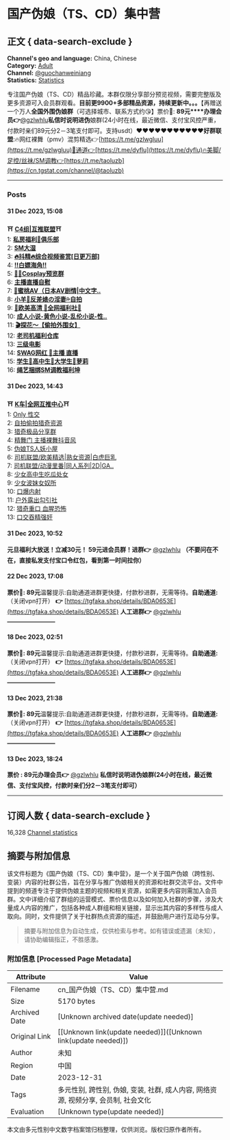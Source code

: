 # 国产伪娘（TS、CD）集中营

## 正文 { data-search-exclude }


**Channel's geo and language:** China, Chinese  
**Category:** [Adult](/adult)  
**Channel:** [@guochanweiniang](https://t.me/guochanweiniang)  
**Statistics:** [Statistics](https://cn.tgstat.com/channel/@guochanweiniang/stat)

专注国产伪娘（TS、CD）精品珍藏。本群仅限分享部分预览视频，需要完整版及更多资源可入会员群观看。**目前更9900+多部精品资源，持续更新中。。。**【再赠送一个万人**全国外围伪娘群**（可选择城市、联系方式约😘】票价🎫: **89元****办理会员👉**[@gzlwhlu](https://t.me/gzlwhlu)**私信时说明进伪**娘群(24小时在线，最近微信、支付宝风控严重，付款时亲们89元分2－3笔支付即可。支持usdt）❤️❤️❤️❤️❤️❤️❤️❤️❤️❤️❤️**好群联盟**:🔥网红裸舞（pmv）混剪精选👉[https://t.me/gzlwgluu](https://t.me/gzlwgluu)🍎通道👉[https://t.me/dyflu](https://t.me/dyflu)🔥美脚/足控/丝袜/SM调教👉[https://t.me/taoluzb](https://cn.tgstat.com/channel/@taoluzb)

---
### Posts

#### 31 Dec 2023, 15:08
**⛩️** [**C4组|互推联盟**](https://t.me/hutui6bot)**⛩️**  
1: [**私房福利👺️俱乐部**](https://t.me/+etB8QBITmtM1Y2Q1)  
2: [**SM大湿**](https://tgstat.com/channel/@tutusese777)  
3: [**🔥抖精🔥综合视频鉴赏\[日更万部\]**](https://cn.tgstat.com/channel/@DJ_ZH_FL)  
4: [**‼️白嫖海角‼️**](https://t.me/+0RtbPbeXPZ4wYTk1)  
5: [**🔞🈲CospIay预览群**](https://cn.tgstat.com/channel/@CospIay01)  
6: [**主播直播自慰**](https://cn.tgstat.com/channel/@zbzwx)  
7: [**🔞蜜桃AV（日本AV剧情|中文字..**](https://cn.tgstat.com/channel/@mitao88vip)  
8: [**小羊🐑反差婊の淫妻💦自拍**](https://cn.tgstat.com/channel/@fancha0041)  
9: [**💄欧美高清 💯全网福利社💋**](https://t.me/+DKtZkwxNUTk5MjJh)  
10: [**成人小说-黄色小说-乱伦小说-性..**](https://t.me/+FG8YJ6lmSzdkOTg1)  
11: [**🎬探花～【偷拍外围女】**](https://cn.tgstat.com/channel/@tanhuacn)  
12: [**老司机福利仓库**](https://cn.tgstat.com/channel/@kelongzhe)  
13: [**三级电影**](https://t.me/+C1JUJI6RsUI0Mjkx)  
14: [**SWAG网红 👙主播 直播**](https://cn.tgstat.com/channel/@TGnanchor)  
15: [**学生🫥高中生🫥大学生🫥萝莉**](https://t.me/+HpqgWuBiV81mNjA1)  
16: [**绳艺捆绑SM调教福利坤**](https://cn.tgstat.com/channel/@sssssacy)

#### 31 Dec 2023, 14:43
**⛩️** [**K车|全网互推中心**](https://t.me/hutuizhongxin_bot)**⛩️**  
1: [Only 性交](https://cn.tgstat.com/channel/@OnlyXJ)  
2: [自拍偷拍猎奇资源](https://t.me/+KBXe7PA29NY1ZDhl)  
3: [猎奇极品分享群](https://tgstat.com/channel/@adjd46)  
4: [精舞门 主播裸舞抖音风](https://cn.tgstat.com/channel/@luowu)  
5: [伪娘TS人妖小屋](https://cn.tgstat.com/channel/@TS2023121)  
6: [司机联盟/欧美精选|熟女资源|白虎巨乳](https://cn.tgstat.com/channel/@bcy_channel)  
7: [司机联盟/动漫里番|同人系列|2D|GA..](https://cn.tgstat.com/channel/@dongman129)  
8: [少女高中生吃瓜处女](https://tgstat.com/channel/@gc520016)  
9: [少女波妹女奴所](https://cn.tgstat.com/channel/@goy485u)  
10: [口爆内射](https://t.me/+mGLu5efUF7kzYzZl)  
11: [户外露出勾引社](https://cn.tgstat.com/channel/@huwai0001)  
12: [猎奇重口 血腥恐怖](https://tgstat.com/channel/@JNTYGFJD03)  
13: [口交吞精强奸](https://cn.tgstat.com/channel/@zztvxhgkghgjchuggm)  

#### 31 Dec 2023, 10:52
**元旦福利大放送！立减30元！ 59元进会员群！进群👉** [@gzlwhlu](https://t.me/gzlwhlu) **（不要问在不在，直接私发支付宝口令红包，看到第一时间拉你）**

#### 22 Dec 2023, 17:08
**票价🎫: 89元**温馨提示:自助通道进群更快捷，付款秒进群，无需等待。**自助通道:**（关闭vpn打开） **👉** [https://tgfaka.shop/details/BDA0653E](https://tgfaka.shop/details/BDA0653E) **人工进群👉** [@gzlwhlu](https://t.me/gzlwhlu) **————————**

#### 18 Dec 2023, 02:51
**票价🎫: 89元**温馨提示:自助通道进群更快捷，付款秒进群，无需等待。**自助通道:**（关闭vpn打开） **👉** [https://tgfaka.shop/details/BDA0653E](https://tgfaka.shop/details/BDA0653E) **人工进群👉** [@gzlwhlu](https://t.me/gzlwhlu) **————————**

#### 13 Dec 2023, 21:38
**票价🎫: 89元**温馨提示:自助通道进群更快捷，付款秒进群，无需等待。**自助通道:**（关闭vpn打开） **👉** [https://tgfaka.shop/details/BDA0653E](https://tgfaka.shop/details/BDA0653E) **人工进群👉** [@gzlwhlu](https://t.me/gzlwhlu) **————————**

#### 13 Dec 2023, 18:24
**票价 : 89元办理会员👉** [@gzlwhlu](https://t.me/gzlwhlu) **私信时说明进伪娘群(24小时在线，最近微信、支付宝风控，付款时亲们分2－3笔支付即可）**

--- 

## 订阅人数 { data-search-exclude }
16,328 [Channel statistics](https://cn.tgstat.com/channel/@guochanweiniang/stat)
<!-- tcd_original_link https://cn.tgstat.com/channel/@guochanweiniang -->


## 摘要与附加信息

<!-- tcd_abstract -->
该文件标题为《国产伪娘（TS、CD）集中营》，是一个关于国产伪娘（跨性别、变装）内容的社群公告，旨在分享与推广伪娘相关的资源和社群交流平台。文件中提到的频道专注于提供伪娘主题的视频和相关资源，如需更多内容则需加入会员群。文中详细介绍了群组的运营模式、票价信息以及如何加入社群的步骤，涉及大量成人内容的推广，包括各种成人群组和相关链接，显示出其内容的多样性与成人取向。同时，文件提供了关于社群热点资源的描述，并鼓励用户进行互动与分享。
<!-- tcd_abstract_end -->

> 摘要与附加信息为自动生成，仅供检索与参考。如有错误或遗漏（未知），请协助编辑指正，不胜感激。

### 附加信息 [Processed Page Metadata]

| Attribute       | Value                                  |
|-----------------|----------------------------------------|
| Filename        | cn_国产伪娘（TS、CD）集中营.md                             |
| Size            | 5170 bytes                           |
| Archived Date   | [Unknown archived date(update needed)]                             |
| Original Link   | [[Unknown link(update needed)]]([Unknown link(update needed)])                       |
| Author          | 未知                               |
| Region          | 中国                               |
| Date            | 2023-12-31                                 |
| Tags            | 多元性别, 跨性别, 伪娘, 变装, 社群, 成人内容, 网络资源, 视频分享, 会员制, 社会文化                                 |
| Evaluation            | [Unknown type(update needed)]                                 |
<!-- tcd_table_end -->

本文由多元性别中文数字档案馆归档整理，仅供浏览。版权归原作者所有。

